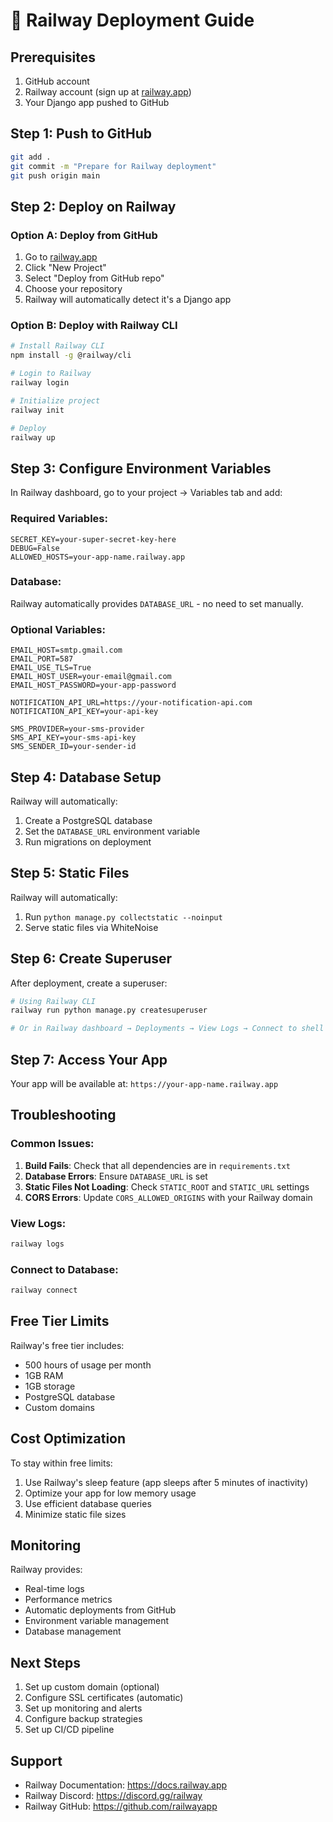 # 🚀 Railway Deployment Guide

## Prerequisites
1. GitHub account
2. Railway account (sign up at [railway.app](https://railway.app))
3. Your Django app pushed to GitHub

## Step 1: Push to GitHub
```bash
git add .
git commit -m "Prepare for Railway deployment"
git push origin main
```

## Step 2: Deploy on Railway

### Option A: Deploy from GitHub
1. Go to [railway.app](https://railway.app)
2. Click "New Project"
3. Select "Deploy from GitHub repo"
4. Choose your repository
5. Railway will automatically detect it's a Django app

### Option B: Deploy with Railway CLI
```bash
# Install Railway CLI
npm install -g @railway/cli

# Login to Railway
railway login

# Initialize project
railway init

# Deploy
railway up
```

## Step 3: Configure Environment Variables

In Railway dashboard, go to your project → Variables tab and add:

### Required Variables:
```
SECRET_KEY=your-super-secret-key-here
DEBUG=False
ALLOWED_HOSTS=your-app-name.railway.app
```

### Database:
Railway automatically provides `DATABASE_URL` - no need to set manually.

### Optional Variables:
```
EMAIL_HOST=smtp.gmail.com
EMAIL_PORT=587
EMAIL_USE_TLS=True
EMAIL_HOST_USER=your-email@gmail.com
EMAIL_HOST_PASSWORD=your-app-password

NOTIFICATION_API_URL=https://your-notification-api.com
NOTIFICATION_API_KEY=your-api-key

SMS_PROVIDER=your-sms-provider
SMS_API_KEY=your-sms-api-key
SMS_SENDER_ID=your-sender-id
```

## Step 4: Database Setup

Railway will automatically:
1. Create a PostgreSQL database
2. Set the `DATABASE_URL` environment variable
3. Run migrations on deployment

## Step 5: Static Files

Railway will automatically:
1. Run `python manage.py collectstatic --noinput`
2. Serve static files via WhiteNoise

## Step 6: Create Superuser

After deployment, create a superuser:
```bash
# Using Railway CLI
railway run python manage.py createsuperuser

# Or in Railway dashboard → Deployments → View Logs → Connect to shell
```

## Step 7: Access Your App

Your app will be available at:
`https://your-app-name.railway.app`

## Troubleshooting

### Common Issues:

1. **Build Fails**: Check that all dependencies are in `requirements.txt`
2. **Database Errors**: Ensure `DATABASE_URL` is set
3. **Static Files Not Loading**: Check `STATIC_ROOT` and `STATIC_URL` settings
4. **CORS Errors**: Update `CORS_ALLOWED_ORIGINS` with your Railway domain

### View Logs:
```bash
railway logs
```

### Connect to Database:
```bash
railway connect
```

## Free Tier Limits

Railway's free tier includes:
- 500 hours of usage per month
- 1GB RAM
- 1GB storage
- PostgreSQL database
- Custom domains

## Cost Optimization

To stay within free limits:
1. Use Railway's sleep feature (app sleeps after 5 minutes of inactivity)
2. Optimize your app for low memory usage
3. Use efficient database queries
4. Minimize static file sizes

## Monitoring

Railway provides:
- Real-time logs
- Performance metrics
- Automatic deployments from GitHub
- Environment variable management
- Database management

## Next Steps

1. Set up custom domain (optional)
2. Configure SSL certificates (automatic)
3. Set up monitoring and alerts
4. Configure backup strategies
5. Set up CI/CD pipeline

## Support

- Railway Documentation: https://docs.railway.app
- Railway Discord: https://discord.gg/railway
- Railway GitHub: https://github.com/railwayapp
